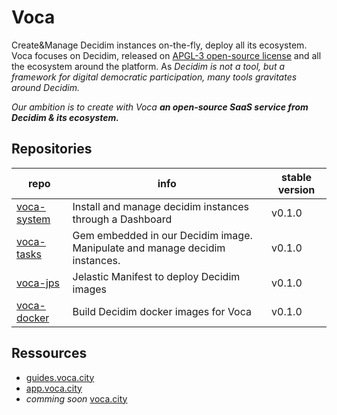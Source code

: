 
# Voca
Create&Manage Decidim instances on-the-fly, deploy all its ecosystem. 
Voca focuses on Decidim, released on [APGL-3 open-source license](./License) and all the ecosystem around the platform. As *Decidim is not a tool, but a framework for digital democratic participation, many tools gravitates around Decidim.* 

*Our ambition is to create with Voca **an open-source SaaS service from Decidim & its ecosystem.***


## Repositories
| repo        | info                                                                          | stable version |
|-------------|-------------------------------------------------------------------------------|----------------|
| [voca-system](https://github.com/octree-gva/voca-system) | Install and manage decidim instances through a Dashboard                      | v0.1.0         |
| [voca-tasks](https://github.com/octree-gva/voca-tasks)  | Gem embedded in our Decidim image.  Manipulate and manage decidim instances.  | v0.1.0         |
| [voca-jps](https://github.com/octree-gva/voca-jps)    | Jelastic Manifest to deploy Decidim images                                    | v0.1.0         |
| [voca-docker](https://github.com/octree-gva/voca-docker) | Build Decidim docker images for Voca                                          | v0.1.0         |

## Ressources

* [guides.voca.city](https://guides.voca.city)
* [app.voca.city](https://app.voca.city)
* _comming soon_ [voca.city](https://voca.city) 

